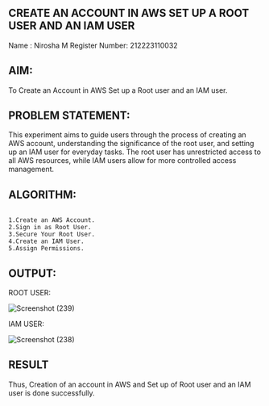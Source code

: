 ## CREATE AN ACCOUNT IN AWS SET UP A ROOT USER AND AN IAM USER

Name : Nirosha M
Register Number: 212223110032

## AIM:
To Create an Account in AWS Set up a Root user and an IAM user.

## PROBLEM STATEMENT:

This experiment aims to guide users through the process of creating an AWS account, understanding the significance of the root user, and setting up an IAM user for everyday tasks. The root user has unrestricted access to all AWS resources, while IAM users allow for more controlled access management.

## ALGORITHM:

```

1.Create an AWS Account.
2.Sign in as Root User.
3.Secure Your Root User.
4.Create an IAM User.
5.Assign Permissions.

```

## OUTPUT:

ROOT USER:

![Screenshot (239)](https://github.com/user-attachments/assets/515725a7-1fa8-444d-94ba-9f52da19d4df)


IAM USER:

![Screenshot (238)](https://github.com/user-attachments/assets/71f2daa9-f6e5-431f-8dcb-a4b339d13e89)





## RESULT
 Thus, Creation of an account in AWS and Set up of Root user and an IAM user is done successfully.

  


